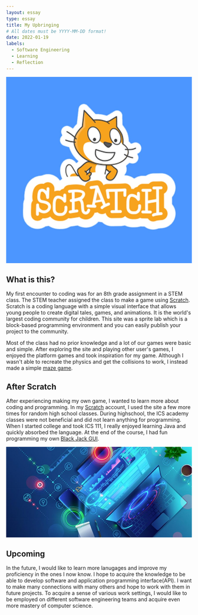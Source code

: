 ```yaml
---
layout: essay
type: essay
title: My Upbringing
# All dates must be YYYY-MM-DD format!
date: 2022-01-19
labels:
  - Software Engineering
  - Learning
  - Reflection
---
```


<img class="ui small right circular floated image" src="../images/scratch_mascot.jpg">

## What is this?
My first encounter to coding was for an 8th grade assignment in a STEM class. The STEM teacher assigned the class to make a game using <a href="https://scratch.mit.edu">Scratch</a>. Scratch is a coding language with a simple visual interface that allows young people to create digital tales, games, and animations. It is the world's largest coding community for children. This site was a sprite lab which is a block-based programming environment and you can easily publish your project to the community.

Most of the class had no prior knowledge and a lot of our games were basic and simple. After exploring the site and playing other user's games, I enjoyed the platform games and took inspiration for my game. Although I wasn't able to recreate the physics and get the collisions to work, I instead made a simple <a href="https://louie808.github.io/projects/scratchGame"> maze game</a>.

## After Scratch
After experiencing making my own game, I wanted to learn more about coding and programming. In my <a href="https://scratch.mit.edu/users/HeatWaveStar/">Scratch</a> account, I used the site a few more times for random high school classes. During highschool, the ICS academy classes were not beneficial and did not learn anything for programming. When I started college and took ICS 111, I really enjoyed learning Java and quickly absorbed the language. At the end of the course, I had fun programming my own <a href="https://louie808.github.io/projects/blackJack_GUI">Black Jack GUI</a>. 

<img class="ui medium right circular floated image" src="../images/computer_pic.jpg">

## Upcoming
In the future, I would like to learn more lanugages and improve my proficiency in the ones I now know. I hope to acquire the knowledge to be able to develop software and application programming interface(API). I want to make many connections with many others and hope to work with them in future projects. To acquire a sense of various work settings, I would like to be employed on different software engineering teams and acquire even more mastery of computer science.
